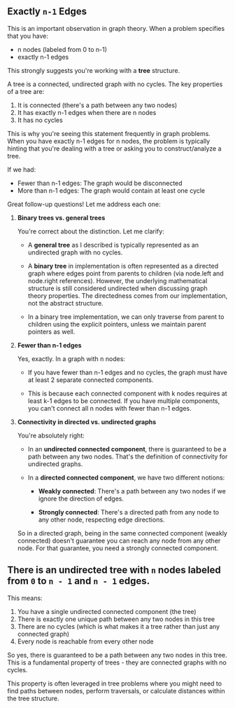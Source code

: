 
## Exactly `n-1` Edges
This is an important observation in graph theory. When a problem specifies that you have:

-   n nodes (labeled from 0 to n-1)
-   exactly n-1 edges

This strongly suggests you're working with a **tree** structure.

A tree is a connected, undirected graph with no cycles. The key properties of a tree are:

1.  It is connected (there's a path between any two nodes)
2.  It has exactly n-1 edges when there are n nodes
3.  It has no cycles

This is why you're seeing this statement frequently in graph problems. When you have exactly n-1 edges for n nodes, the problem is typically hinting that you're dealing with a tree or asking you to construct/analyze a tree.

If we had:

-   Fewer than n-1 edges: The graph would be disconnected
-   More than n-1 edges: The graph would contain at least one cycle

Great follow-up questions! Let me address each one:

1.  **Binary trees vs. general trees**
    
    You're correct about the distinction. Let me clarify:
    
    -   A **general tree** as I described is typically represented as an undirected graph with no cycles.
        
    -   A **binary tree** in implementation is often represented as a directed graph where edges point from parents to children (via node.left and node.right references). However, the underlying mathematical structure is still considered undirected when discussing graph theory properties. The directedness comes from our implementation, not the abstract structure.
        
    -   In a binary tree implementation, we can only traverse from parent to children using the explicit pointers, unless we maintain parent pointers as well.
        
2.  **Fewer than n-1 edges**
    
    Yes, exactly. In a graph with n nodes:
    
    -   If you have fewer than n-1 edges and no cycles, the graph must have at least 2 separate connected components.
        
    -   This is because each connected component with k nodes requires at least k-1 edges to be connected. If you have multiple components, you can't connect all n nodes with fewer than n-1 edges.
        
3.  **Connectivity in directed vs. undirected graphs**
    
    You're absolutely right:
    
    -   In an **undirected connected component**, there is guaranteed to be a path between any two nodes. That's the definition of connectivity for undirected graphs.
        
    -   In a **directed connected component**, we have two different notions:
        
        -   **Weakly connected**: There's a path between any two nodes if we ignore the direction of edges.
            
        -   **Strongly connected**: There's a directed path from any node to any other node, respecting edge directions.
            
    
    So in a directed graph, being in the same connected component (weakly connected) doesn't guarantee you can reach any node from any other node. For that guarantee, you need a strongly connected component.

## There is an undirected tree with `n` nodes labeled from `0` to `n - 1` and `n - 1` edges.

This means:

1.  You have a single undirected connected component (the tree)
2.  There is exactly one unique path between any two nodes in this tree
3.  There are no cycles (which is what makes it a tree rather than just any connected graph)
4.  Every node is reachable from every other node

So yes, there is guaranteed to be a path between any two nodes in this tree. This is a fundamental property of trees - they are connected graphs with no cycles.

This property is often leveraged in tree problems where you might need to find paths between nodes, perform traversals, or calculate distances within the tree structure.
<!--stackedit_data:
eyJoaXN0b3J5IjpbMTI4MjI3MzQxMCw0MTg3NzAyNjVdfQ==
-->